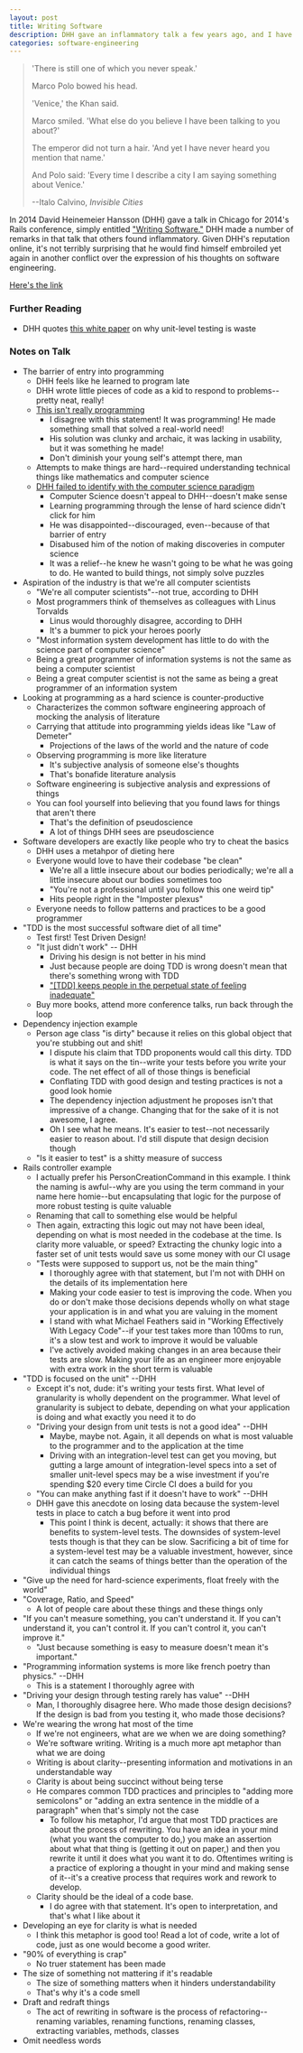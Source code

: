 ```yaml
---
layout: post
title: Writing Software
description: DHH gave an inflammatory talk a few years ago, and I have some thoughts about it.
categories: software-engineering
---
```


<blockquote>
	<p>'There is still one of which you never speak.'</p>
	<p>Marco Polo bowed his head.</p>
	<p>'Venice,' the Khan said.</p>
	<p>Marco smiled. 'What else do you believe I have been talking to you about?'</p>
	<p>The emperor did not turn a hair. 'And yet I have never heard you mention that name.'</p>
	<p>And Polo said: 'Every time I describe a city I am saying something about Venice.'</p>
	<footer>--Italo Calvino, <cite>Invisible Cities</cite></footer>
</blockquote>

In 2014 David Heinemeier Hansson (DHH) gave a talk in Chicago for 2014's Rails conference, simply entitled ["Writing Software."](https://www.youtube.com/watch?v=9LfmrkyP81M) DHH made a number of remarks in that talk that others found inflammatory. Given DHH's reputation online, it's not terribly surprising that he would find himself embroiled yet again in another conflict over the expression of his thoughts on software engineering.


[Here's the link](https://www.youtube.com/watch?v=9LfmrkyP81M)

### Further Reading

* DHH quotes [this white paper](https://rbcs-us.com/documents/Why-Most-Unit-Testing-is-Waste.pdf) on why unit-level testing is waste

### Notes on Talk

* The barrier of entry into programming
	* DHH feels like he learned to program late
	* DHH wrote little pieces of code as a kid to respond to problems--pretty neat, really!
	* [This isn't really programming](https://youtu.be/9LfmrkyP81M?t=290)
		* I disagree with this statement! It was programming! He made something small that solved a real-world need!
		* His solution was clunky and archaic, it was lacking in usability, but it was something he made!
		* Don't diminish your young self's attempt there, man
	* Attempts to make things are hard--required understanding technical things like mathematics and computer science
	* [DHH failed to identify with the computer science paradigm](https://youtu.be/9LfmrkyP81M?t=624)
		* Computer Science doesn't appeal to DHH--doesn't make sense
		* Learning programming through the lense of hard science didn't click for him
		* He was disappointed--discouraged, even--because of that barrier of entry
		* Disabused him of the notion of making discoveries in computer science
		* It was a relief--he knew he wasn't going to be what he was going to do. He wanted to build things, not simply solve puzzles
* Aspiration of the industry is that we're all computer scientists
	* "We're all computer scientists"--not true, according to DHH
	* Most programmers think of themselves as colleagues with Linus Torvalds
		* Linus would thoroughly disagree, according to DHH
		* It's a bummer to pick your heroes poorly
	* "Most information system development has little to do with the science part of computer science"
	* Being a great programmer of information systems is not the same as being a computer scientist
	* Being a great computer scientist is not the same as being a great programmer of an information system
* Looking at programming as a hard science is counter-productive
	* Characterizes the common software engineering approach of mocking the analysis of literature
	* Carrying that attitude into programming yields ideas like "Law of Demeter"
		* Projections of the laws of the world and the nature of code
	* Observing programming is more like literature
		* It's subjective analysis of someone else's thoughts
		* That's bonafide literature analysis
	* Software engineering is subjective analysis and expressions of things
	* You can fool yourself into believing that you found laws for things that aren't there
		* That's the definition of pseudoscience
		* A lot of things DHH sees are pseudoscience
* Software developers are exactly like people who try to cheat the basics
	* DHH uses a metahpor of dieting here
	* Everyone would love to have their codebase "be clean"
		* We're all a little insecure about our bodies periodically; we're all a little insecure about our bodies sometimes too
		* "You're not a professional until you follow this one weird tip"
		* Hits people right in the "Imposter plexus"
	* Everyone needs to follow patterns and practices to be a good programmer
* "TDD is the most successful software diet of all time"
	* Test first! Test Driven Design!
	* "It just didn't work" -- DHH
		* Driving his design is not better in his mind
		* Just because people are doing TDD is wrong doesn't mean that there's something wrong with TDD
		* ["[TDD] keeps people in the perpetual state of feeling inadequate"](https://youtu.be/9LfmrkyP81M?t=1587)
	* Buy more books, attend more conference talks, run back through the loop
* Dependency injection example
	* Person age class "is dirty" because it relies on this global object that you're stubbing out and shit!
		* I dispute his claim that TDD proponents would call this dirty. TDD is what it says on the tin--write your tests before you write your code. The net effect of all of those things is beneficial
		* Conflating TDD with good design and testing practices is not a good look homie
		* The dependency injection adjustment he proposes isn't that impressive of a change. Changing that for the sake of it is not awesome, I agree.
		* Oh I see what he means. It's easier to test--not necessarily easier to reason about. I'd still dispute that design decision though
	* "Is it easier to test" is a shitty measure of success
* Rails controller example
	* I actually prefer his PersonCreationCommand in this example. I think the naming is awful--why are you using the term command in your name here homie--but encapsulating that logic for the purpose of more robust testing is quite valuable
	* Renaming that call to something else would be helpful
	* Then again, extracting this logic out may not have been ideal, depending on what is most needed in the codebase at the time. Is clarity more valuable, or speed? Extracting the chunky logic into a faster set of unit tests would save us some money with our CI usage
	* "Tests were supposed to support us, not be the main thing"
		* I thoroughly agree with that statement, but I'm not with DHH on the details of its implementation here
		* Making your code easier to test is improving the code. When you do or don't make those decisions depends wholly on what stage your application is in and what you are valuing in the moment
		* I stand with what Michael Feathers said in "Working Effectively With Legacy Code"--if your test takes more than 100ms to run, it's a slow test and work to improve it would be valuable
		* I've actively avoided making changes in an area because their tests are slow. Making your life as an engineer more enjoyable with extra work in the short term is valuable
* "TDD is focused on the unit" --DHH
	* Except it's not, dude: it's writing your tests first. What level of granularity is wholly dependent on the programmer. What level of granularity is subject to debate, depending on what your application is doing and what exactly you need it to do
	* "Driving your design from unit tests is not a good idea" --DHH
		* Maybe, maybe not. Again, it all depends on what is most valuable to the programmer and to the application at the time
		* Driving with an integration-level test can get you moving, but gutting a large amount of integration-level specs into a set of smaller unit-level specs may be a wise investment if you're spending $20 every time Circle CI does a build for you
	* "You can make anything fast if it doesn't have to work" --DHH
	* DHH gave this anecdote on losing data because the system-level tests in place to catch a bug before it went into prod
		* This point I think is decent, actually: it shows that there are benefits to system-level tests. The downsides of system-level tests though is that they can be slow. Sacrificing a bit of time for a system-level test may be a valuable investment, however, since it can catch the seams of things better than the operation of the individual things
* "Give up the need for hard-science experiments, float freely with the world"
* "Coverage, Ratio, and Speed"
	* A lot of people care about these things and these things only
* "If you can't measure something, you can't understand it. If you can't understand it, you can't control it. If you can't control it, you can't improve it."
	* "Just because something is easy to measure doesn't mean it's important."
* "Programming information systems is more like french poetry than physics." --DHH
	* This is a statement I thoroughly agree with
* "Driving your design through testing rarely has value" --DHH
	* Man, I thoroughly disagree here. Who made those design decisions? If the design is bad from you testing it, who made those decisions?
* We're wearing the wrong hat most of the time
	* If we're not engineers, what are we when we are doing something?
	* We're software writing. Writing is a much more apt metaphor than what we are doing
	* Writing is about clarity--presenting information and motivations in an understandable way
	* Clarity is about being succinct without being terse
	* He compares common TDD practices and principles to "adding more semicolons" or "adding an extra sentence in the middle of a paragraph" when that's simply not the case
		* To follow his metaphor, I'd argue that most TDD practices are about the process of rewriting. You have an idea in your mind (what you want the computer to do,) you make an assertion about what that thing is (getting it out on paper,) and then you rewrite it until it does what you want it to do. Oftentimes writing is a practice of exploring a thought in your mind and making sense of it--it's a creative process that requires work and rework to develop.
	* Clarity should be the ideal of a code base.
		* I do agree with that statement. It's open to interpretation, and that's what I like about it
* Developing an eye for clarity is what is needed
	* I think this metaphor is good too! Read a lot of code, write a lot of code, just as one would become a good writer.
* "90% of everything is crap"
	* No truer statement has been made
* The size of something not mattering if it's readable
	* The size of something matters when it hinders understandability
	* That's why it's a code smell
* Draft and redraft things
	* The act of rewriting in software is the process of refactoring--renaming variables, renaming functions, renaming classes, extracting variables, methods, classes
* Omit needless words
